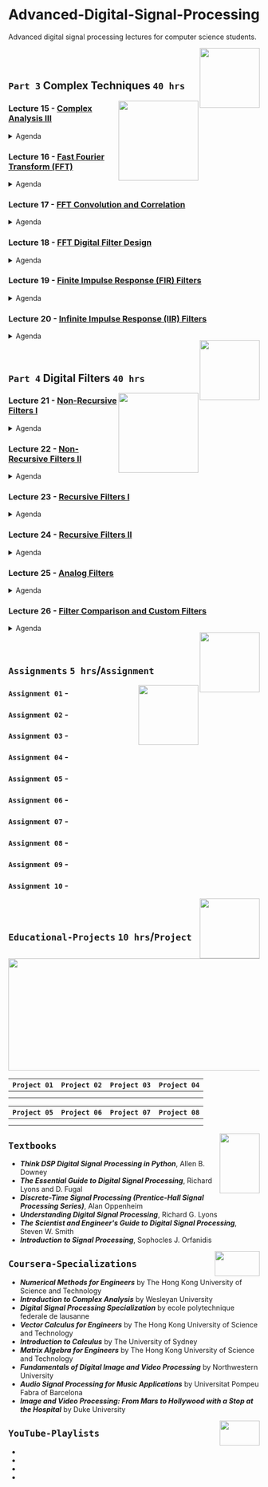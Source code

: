 # Advanced-Digital-Signal-Processing
Advanced digital signal processing lectures for computer science students.

<img align="right" width="120" height="120" src="https://github.com/cs-MohamedAyman/Computer-Science-Textbooks/blob/master/logos/digital-signal-processing.jpg">
<br>
<br>

## `Part 3` Complex Techniques `40 hrs`

<img align="right" width="160" height="160" src="https://github.com/cs-MohamedAyman/Computer-Science-Textbooks/blob/master/logos/practice1.jpg">

### Lecture 15 - [Complex Analysis III]()
<details>
  <summary>Agenda</summary><br>

  - 
  - 
  - 
  - 
  - 
</details>

### Lecture 16 - [Fast Fourier Transform (FFT)]()
<details>
  <summary>Agenda</summary><br>

  - 
  - 
  - 
  - 
  - 
</details>

### Lecture 17 - [FFT Convolution and Correlation]()
<details>
  <summary>Agenda</summary><br>

  - 
  - 
  - 
  - 
  - 
</details>

### Lecture 18 - [FFT Digital Filter Design]()
<details>
  <summary>Agenda</summary><br>

  - 
  - 
  - 
  - 
  - 
</details>

### Lecture 19 - [Finite Impulse Response (FIR) Filters]()
<details>
  <summary>Agenda</summary><br>

  - 
  - 
  - 
  - 
  - 
</details>

### Lecture 20 - [Infinite Impulse Response (IIR) Filters]()
<details>
  <summary>Agenda</summary><br>

  - 
  - 
  - 
  - 
  - 
</details>

<img align="right" width="120" height="120" src="https://github.com/cs-MohamedAyman/Computer-Science-Textbooks/blob/master/logos/digital-signal-processing.jpg">
<br>
<br>

## `Part 4` Digital Filters `40 hrs`

<img align="right" width="160" height="160" src="https://github.com/cs-MohamedAyman/Computer-Science-Textbooks/blob/master/logos/practice1.jpg">

### Lecture 21 - [Non-Recursive Filters I]()
<details>
  <summary>Agenda</summary><br>

  - 
  - 
  - 
  - 
  - 
</details>

### Lecture 22 - [Non-Recursive Filters II]()
<details>
  <summary>Agenda</summary><br>

  - 
  - 
  - 
  - 
  - 
</details>

### Lecture 23 - [Recursive Filters I]()
<details>
  <summary>Agenda</summary><br>

  - 
  - 
  - 
  - 
  - 
</details>

### Lecture 24 - [Recursive Filters II]()
<details>
  <summary>Agenda</summary><br>

  - 
  - 
  - 
  - 
  - 
</details>

### Lecture 25 - [Analog Filters]()
<details>
  <summary>Agenda</summary><br>

  - 
  - 
  - 
  - 
  - 
</details>

### Lecture 26 - [Filter Comparison and Custom Filters]()
<details>
  <summary>Agenda</summary><br>

  - 
  - 
  - 
  - 
  - 
</details>

<img align="right" width="120" height="120" src="https://github.com/cs-MohamedAyman/Computer-Science-Textbooks/blob/master/logos/digital-signal-processing.jpg">
<br>
<br>

## `Assignments` `5 hrs`/`Assignment`

<img align="right" width="120" height="120" src="https://github.com/cs-MohamedAyman/Computer-Science-Textbooks/blob/master/logos/practice2.jpg">

### `Assignment 01` - 
### `Assignment 02` - 
### `Assignment 03` - 
### `Assignment 04` - 
### `Assignment 05` - 
### `Assignment 06` - 
### `Assignment 07` - 
### `Assignment 08` - 
### `Assignment 09` - 
### `Assignment 10` - 

<img align="right" width="120" height="120" src="https://github.com/cs-MohamedAyman/Computer-Science-Textbooks/blob/master/logos/digital-signal-processing.jpg">
<br>
<br>

## `Educational-Projects` `10 hrs`/`Project`

<img align="middle" width="900" height="225" src="https://github.com/cs-MohamedAyman/Computer-Science-Textbooks/blob/master/logos/educational-projects.jpg">

|`Project 01` | `Project 02` | `Project 03` | `Project 04` |
|:----:|:----:|:----:|:----:|
| | | | |
| | | | |

|`Project 05` | `Project 06` | `Project 07` | `Project 08` |
|:----:|:----:|:----:|:----:|
| | | | |
| | | | |

<img align="right" width="80" height="120" src="https://github.com/cs-MohamedAyman/Computer-Science-Textbooks/blob/master/logos/textbooks.jpg">

## `Textbooks`

* ***Think DSP Digital Signal Processing in Python***, Allen B. Downey
* ***The Essential Guide to Digital Signal Processing***, Richard Lyons and D. Fugal
* ***Discrete-Time Signal Processing (Prentice-Hall Signal Processing Series)***, Alan Oppenheim
* ***Understanding Digital Signal Processing***, Richard G. Lyons
* ***The Scientist and Engineer's Guide to Digital Signal Processing***, Steven W. Smith
* ***Introduction to Signal Processing***, Sophocles J. Orfanidis

<img align="right" width="90" height="50" src="https://github.com/cs-MohamedAyman/Coursera-Specializations/blob/master/organizations-logos/coursera.jpg">

## `Coursera-Specializations`

* ***Numerical Methods for Engineers*** by The Hong Kong University of Science and Technology
* ***Introduction to Complex Analysis*** by Wesleyan University
* ***Digital Signal Processing Specialization*** by ecole polytechnique federale de lausanne
* ***Vector Calculus for Engineers*** by The Hong Kong University of Science and Technology
* ***Introduction to Calculus*** by The University of Sydney
* ***Matrix Algebra for Engineers*** by The Hong Kong University of Science and Technology
* ***Fundamentals of Digital Image and Video Processing*** by Northwestern University
* ***Audio Signal Processing for Music Applications*** by Universitat Pompeu Fabra of Barcelona
* ***Image and Video Processing: From Mars to Hollywood with a Stop at the Hospital*** by Duke University

<img align="right" width="80" height="50" src="https://github.com/cs-MohamedAyman/YouTube-Playlists/blob/master/organizations-logos/youtube.jpg">

## `YouTube-Playlists`

*
*
*
*
